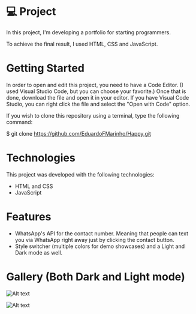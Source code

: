 # 💻 Project
In this project, I'm developing a portfolio for starting programmers.

To achieve the final result, I used HTML, CSS and JavaScript.

# Getting Started

In order to open and edit this project, you need to have a Code Editor. (I used Visual Studio Code, but you can choose your favorite.) Once that is done, download the file and open it in your editor. If you have Visual Code Studio, you can right click the file and select the "Open with Code" option.

If you wish to clone this repository using a terminal, type the following command:

$ git clone https://github.com/EduardoFMarinho/Happy.git

# Technologies

This project was developed with the following technologies:

- HTML and CSS
- JavaScript
<!-- - [Expo][expo] -->

# Features

- WhatsApp's API for the contact number. Meaning that people can text you via WhatsApp right away just by clicking the contact button.
- Style switcher (multiple colors for demo showcases) and a Light and Dark mode as well. 

# Gallery (Both Dark and Light mode)

![Alt text](https://imgur.com/a/8iVuZyg)

![Alt text](https://imgur.com/a/ilcQIVb)